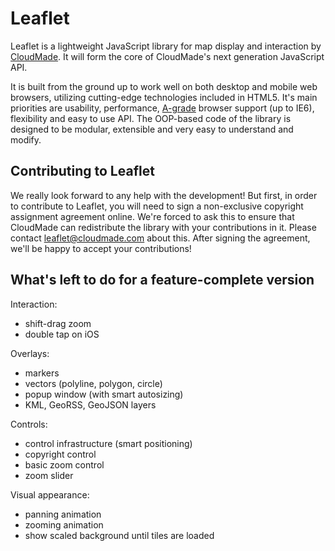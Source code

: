 Leaflet
=======
Leaflet is a lightweight JavaScript library for map display and interaction by [CloudMade](http://cloudmade.com). It will form the core of CloudMade's next generation JavaScript API.

It is built from the ground up to work well on both desktop and mobile web browsers, utilizing cutting-edge technologies included in HTML5. It's main priorities are usability, performance, [A-grade](http://developer.yahoo.com/yui/articles/gbs/) browser support (up to IE6), flexibility and easy to use API. The OOP-based code of the library is designed to be modular, extensible and very easy to understand and modify.

## Contributing to Leaflet
We really look forward to any help with the development! But first, in order to contribute to Leaflet, you will need to sign a non-exclusive copyright assignment agreement online. We're forced to ask this to ensure that CloudMade can redistribute the library with your contributions in it. Please contact [leaflet@cloudmade.com](mailto:leaflet@cloudmade.com) about this. After signing the agreement, we'll be happy to accept your contributions!

## What's left to do for a feature-complete version

 Interaction: 
 
 - shift-drag zoom
 - double tap on iOS
 
 Overlays:
 
 - markers
 - vectors (polyline, polygon, circle)
 - popup window (with smart autosizing)
 - KML, GeoRSS, GeoJSON layers
 
Controls:

 - control infrastructure (smart positioning)
 - copyright control
 - basic zoom control
 - zoom slider

Visual appearance:

 - panning animation
 - zooming animation
 - show scaled background until tiles are loaded